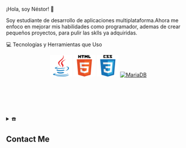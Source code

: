 ¡Hola, soy Néstor! 👋
<!-- Una breve introducción sobre ti -->
Soy estudiante de desarrollo de aplicaciones multiplataforma.Ahora me enfoco en mejorar mis habilidades como programador, ademas de crear pequeños proyectos, para pulir las sklls ya adquiridas.

💻 Tecnologías y Herramientas que Uso
<div align="center">
  <a href="https://www.java.com" target="_blank"><img src="https://raw.githubusercontent.com/devicons/devicon/master/icons/java/java-original.svg" alt="Java" width="60" height="60"/></a>
  <a href="https://www.w3.org/html/" target="_blank"><img src="https://raw.githubusercontent.com/devicons/devicon/master/icons/html5/html5-original-wordmark.svg" alt="HTML" width="60" height="60"/></a>
  <a href="https://www.w3schools.com/css/" target="_blank"><img src="https://raw.githubusercontent.com/devicons/devicon/master/icons/css3/css3-original-wordmark.svg" alt="CSS" width="60" height="60"/></a>
  <a href="https://mariadb.org/" target="_blank"><img src="https://www.vectorlogo.zone/logos/mariadb/mariadb-icon.svg" alt="MariaDB" width="60" height="60"/></a>
</div>
<br></br>
<br></br>
<br></br>
<details>
  <summary>☎️ <h2>Contact Me</h2></summary>
  <samp>
    <p align="left">
      <a href="https://www.linkedin.com/in/nestor-pulgar-del-campo-a42266222/" target="blank"><img align="center"
         src="https://img.shields.io/badge/linkedin-%231DA1F2.svg?style=for-the-badge&logo=linkedin&logoColor=white"
         alt="LinkedIn" height="30"/></a>
      <a href="mailto:nstor6@gmail.com" target="blank"><img align="center"
         src="https://img.shields.io/badge/gmail-EA4335.svg?style=for-the-badge&logo=gmail&logoColor=white"
         alt="Gmail" height="30"/></a>
    </p>
  </samp>
</details>
